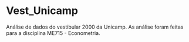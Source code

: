 Vest_Unicamp
============

Análise de dados do vestibular 2000 da Unicamp. As análise foram feitas para a disciplina ME715 - Econometria.
